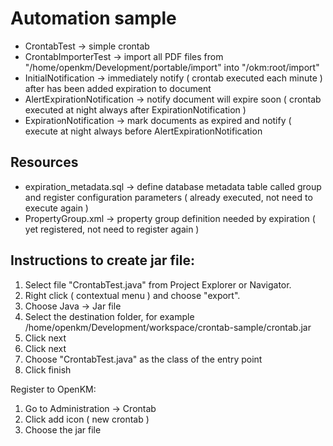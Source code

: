# Automation sample
* CrontabTest -> simple crontab 
* CrontabImporterTest -> import all PDF files from "/home/openkm/Development/portable/import" into "/okm:root/import" 
* InitialNotification -> immediately notify ( crontab executed each minute ) after has been added expiration to document
* AlertExpirationNotification -> notify document will expire soon ( crontab executed at night always after ExpirationNotification )
* ExpirationNotification -> mark documents as expired and notify ( execute at night always before AlertExpirationNotification

## Resources
* expiration_metadata.sql -> define database metadata table called group and register configuration parameters ( already executed, not need to execute again )
* PropertyGroup.xml -> property group definition needed by expiration ( yet registered, not need to register again )

## Instructions to create jar file:
1. Select file "CrontabTest.java" from Project Explorer or Navigator. 
2. Right click ( contextual menu ) and choose "export".
3. Choose Java -> Jar file
4. Select the destination folder, for example /home/openkm/Development/workspace/crontab-sample/crontab.jar
5. Click next
6. Click next
7. Choose "CrontabTest.java" as the class of the entry point
8. Click finish

Register to OpenKM:

1. Go to Administration -> Crontab
2. Click add icon ( new crontab )
3. Choose the jar file